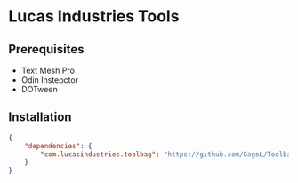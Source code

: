 # Lucas Industries Tools

## Prerequisites

* Text Mesh Pro
* Odin Instepctor
* DOTween

## Installation

```json
{
    "dependencies": {
        "com.lucasindustries.toolbag": "https://github.com/GageL/Toolbag.git"
    }
}
```